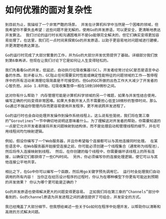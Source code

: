 # 如何优雅的面对复杂性
    到目前为止，我描绘了一个非常严酷的场景。 并发在计算机科学中当然是一个困难的领域，但我希望你不要失去希望：这些问题不是无解的，使用Go的并发原语，可以更安全，更清晰地表达并发算法。 我们讨论的运行时长和沟通困难并不是Go能够完全解决的，但它们确实变得更加容易处理了。在这里，我们花一点时间来探索Go的并发原语，以助于更容易地对问题域进行建模，并更清楚地表达算法。

    Go的运行时完成了大部分繁重的工作，并为Go的大部分并发优势提供了基础。详细部分我们放到第6章再讲，但现在让我们讨论下它是如何让人生变得轻松的。

    我们先看看Go的并发，低延迟，自动执行垃圾收集器(GC)。开发者经常讨论GC是否是语言中必备的东西。批评者认为，GC阻止任何需要实时性能或确定性能特征的问题领域的工作——暂停程序中的所有活动来清理垃圾简直是不可接受的。但Go的GC所做的出色工作大大减少了开发者的心智负担。从Go 1.8开始，垃圾收集暂停一般在10到100微秒之间。

    这对你有什么帮助？ 内存管理可能是计算机科学领域的另一个难题，如果与并发性结合使用，编写正确的代码变得非常困难。如果大多数开发人员不需要担心低至10微秒的暂停时间，那么Go通过不强迫你管理内存而更容易使用并发程序，更不用说跨并发进程了。

    Go的运行时也会自动处理并发操作到操作系统线程上。这么说有些笼统，我们将在第三章的“Goroutines”一节中确切地说明这意味着什么。为了理解这对开发者的帮助，你需要知道的一点是它允许开发者直接将并发问题映射到结构体，而不是处理启动和管理线程的细节，并在可用线程间均匀映射逻辑。

    例如，假设你编写了一个Web服务器，并且你希望每个连接都可以与其他连接同时处理。 在某些语言中，在Web服务器开始接受连接之前，你可能必须创建一个线程集合（通常称为线程池），然后将传入连接映射到线程。 然后，在你创建的每个线程中，你需要循环该线程上的所有连接，以确保它们都获得了一些CPU时间。 另外，你必须编写你的连接处理逻辑，使它可以与其他连接公平地共享。

    相比之下，在Go中你可以编写一个函数，然后用go关键字预先调用它。 运行时会处理我们自动调用的所有内容！ 当你正在经历设计程序的过程时，你认为在哪种模型下你更有可能达到预期的并发效果？ 你认为哪个更可能是正确的？

    Go的并发原语也使得解决更大的问题变得更容易。 正如我们将在第三章的“Channels”部分中看到的，Go的channel原语为并发进程之间的通信提供了可组合，并发安全的方式。

    我已经掩盖了大部分细节，但我想给阐述一些关于Go如何在程序中处理并发，以帮助你以清晰和高效的方式解决问题。
